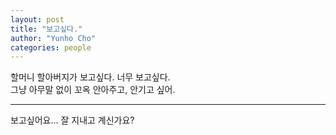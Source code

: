```yaml
---
layout: post
title: "보고싶다."
author: "Yunho Cho"
categories: people
---
```


할머니 할아버지가 보고싶다. 너무 보고싶다.  
그냥 아무말 없이 꼬옥 안아주고, 안기고 싶어. 

---

보고싶어요... 잘 지내고 계신가요?
